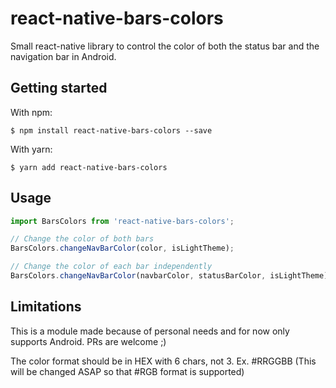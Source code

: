 # react-native-bars-colors

Small react-native library to control the color of both the status bar and the navigation bar in Android.

## Getting started

With npm:

`$ npm install react-native-bars-colors --save`

With yarn:

`$ yarn add react-native-bars-colors`

## Usage
```javascript
import BarsColors from 'react-native-bars-colors';

// Change the color of both bars
BarsColors.changeNavBarColor(color, isLightTheme);

// Change the color of each bar independently
BarsColors.changeNavBarColor(navbarColor, statusBarColor, isLightTheme);

```
## Limitations

This is a module made because of personal needs and for now only supports Android. PRs are welcome ;)

The color format should be in HEX with 6 chars, not 3. Ex. #RRGGBB (This will be changed ASAP so that #RGB format is supported)
